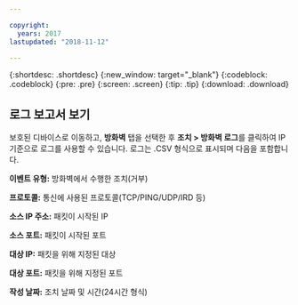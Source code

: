 ```yaml
---

copyright:
  years: 2017
lastupdated: "2018-11-12"

---
```


{:shortdesc: .shortdesc}
{:new_window: target="_blank"}
{:codeblock: .codeblock}
{:pre: .pre}
{:screen: .screen}
{:tip: .tip}
{:download: .download}

## 로그 보고서 보기

보호된 디바이스로 이동하고, **방화벽** 탭을 선택한 후 **조치 > 방화벽 로그**를 클릭하여 IP 기준으로 로그를 사용할 수 있습니다. 로그는 .CSV 형식으로 표시되며 다음을 포함합니다.

**이벤트 유형:** 방화벽에서 수행한 조치(거부)

**프로토콜:** 통신에 사용된 프로토콜(TCP/PING/UDP/IRD 등)

**소스 IP 주소:** 패킷이 시작된 IP

**소스 포트:** 패킷이 시작된 포트

**대상 IP:** 패킷을 위해 지정된 대상

**대상 포트:** 패킷을 위해 지정된 포트

**작성 날짜:** 조치 날짜 및 시간(24시간 형식)
